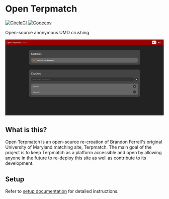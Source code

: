 # Open Terpmatch

[![CircleCI](https://img.shields.io/circleci/build/github/jasmaa/open-terpmatch)](https://app.circleci.com/pipelines/github/jasmaa/open-terpmatch)
[![Codecov](https://img.shields.io/codecov/c/github/jasmaa/open-terpmatch)](https://codecov.io/gh/jasmaa/open-terpmatch)

Open-source anonymous UMD crushing

![Landing page screenshot](docs/screenshot_01.png)

## What is this?
Open Terpmatch is an open-source re-creation of Brandon Ferrell's original University of Maryland matching site,
Terpmatch. The main goal of the project is to keep Terpmatch as a platform accessible and open by
allowing anyone in the future to re-deploy this site as well as contribute to its development.

## Setup

Refer to [setup documentation](docs/SETUP.md) for detailed instructions.